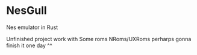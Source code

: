 # NesGull
Nes emulator in Rust

Unfinished project work with Some roms NRoms/UXRoms perharps gonna finish it one day ^^
